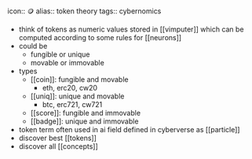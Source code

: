 icon:: 🪙
alias:: token theory
tags:: cybernomics

- think of tokens as numeric values stored in [[vimputer]] which can be computed according to some rules for [[neurons]]
- could be
	- fungible or unique
	- movable or immovable
- types
	- [[coin]]: fungible and movable
		- eth, erc20, cw20
	- [[uniq]]: unique and movable
		- btc, erc721, cw721
	- [[score]]: fungible and immovable
	- [[badge]]: unique and immovable
- token term often used in ai field defined in cyberverse as [[particle]]
- discover best [[tokens]]
- discover all [[concepts]]